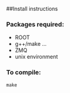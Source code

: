 ##Install instructions
### Packages required:
* ROOT
* g++/make ...
* ZMQ 
* unix environment 

### To compile:
~~~
make
~~~

